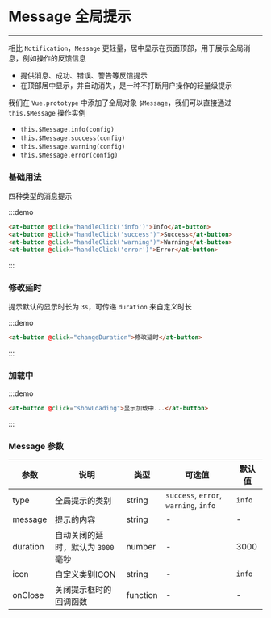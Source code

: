 
# Message 全局提示

----

相比 `Notification`，`Message` 更轻量，居中显示在页面顶部，用于展示全局消息，例如操作的反馈信息

- 提供消息、成功、错误、警告等反馈提示
- 在顶部居中显示，并自动消失，是一种不打断用户操作的轻量级提示

我们在 `Vue.prototype` 中添加了全局对象 `$Message`，我们可以直接通过 `this.$Message` 操作实例

- `this.$Message.info(config)`
- `this.$Message.success(config)`
- `this.$Message.warning(config)`
- `this.$Message.error(config)`

### 基础用法

四种类型的消息提示

:::demo

```html
<at-button @click="handleClick('info')">Info</at-button>
<at-button @click="handleClick('success')">Success</at-button>
<at-button @click="handleClick('warning')">Warning</at-button>
<at-button @click="handleClick('error')">Error</at-button>
```

:::

### 修改延时

提示默认的显示时长为 `3s`，可传递 `duration` 来自定义时长

:::demo

```html
<at-button @click="changeDuration">修改延时</at-button>
```

:::

### 加载中

:::demo

```html
<at-button @click="showLoading">显示加载中...</at-button>
```

:::

### Message 参数

| 参数      | 说明          | 类型      | 可选值                           | 默认值  |
|---------- |-------------- |---------- |--------------------------------  |-------- |
| type | 全局提示的类别 | string | `success`, `error`, `warning`, `info` | `info` |
| message | 提示的内容 | string | - | - |
| duration | 自动关闭的延时，默认为 `3000` 毫秒 | number | - | 3000 |
| icon | 自定义类别ICON | string | - | `info` |
| onClose | 关闭提示框时的回调函数 | function | - | - |

<script>
  export default {
    methods: {
      handleClick (type) {
        if (type === 'info') {
          this.$Message.info('这是一条提示信息这是一条提示信息这是一条提示信息这是一条提示信息这是一条提示信息')
        } else if (type === 'success') {
          this.$Message.success('这是一条成功信息')
        } else if (type === 'warning') {
          this.$Message.warning('这是一条警告信息')
        } else if (type === 'error') {
          this.$Message.error('这是一条错误信息')
        }
      },
      changeDuration () {
        this.$Message.info({
          message: '这是一条提示信息，10s 后自动关闭',
          duration: 10000
        })
      },
      showLoading () {
        const loading = this.$Message.loading({
          message: '加载中...',
          duration: 0
        })
        setTimeout(loading, 3000)
      }
    }
  }
</script>


